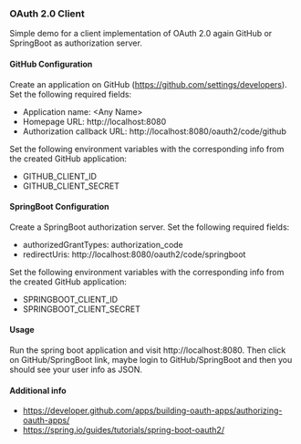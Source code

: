 ### OAuth 2.0 Client
Simple demo for a client implementation of OAuth 2.0 again GitHub or SpringBoot as authorization server.

#### GitHub Configuration
Create an application on GitHub (https://github.com/settings/developers).
Set the following required fields: 
* Application name: &lt;Any Name&gt;<br>
* Homepage URL: http://localhost:8080 <br>
* Authorization callback URL: http://localhost:8080/oauth2/code/github

Set the following environment variables with the corresponding info from the created GitHub application:
* GITHUB_CLIENT_ID 
* GITHUB_CLIENT_SECRET

#### SpringBoot Configuration
Create a SpringBoot authorization server.
Set the following required fields: 
* authorizedGrantTypes: authorization_code
* redirectUris: http://localhost:8080/oauth2/code/springboot

Set the following environment variables with the corresponding info from the created GitHub application:
* SPRINGBOOT_CLIENT_ID 
* SPRINGBOOT_CLIENT_SECRET

#### Usage
Run the spring boot application and visit http://localhost:8080. Then click on GitHub/SpringBoot link, maybe login to GitHub/SpringBoot and then you should see your user info as JSON.

#### Additional info
* https://developer.github.com/apps/building-oauth-apps/authorizing-oauth-apps/
* https://spring.io/guides/tutorials/spring-boot-oauth2/